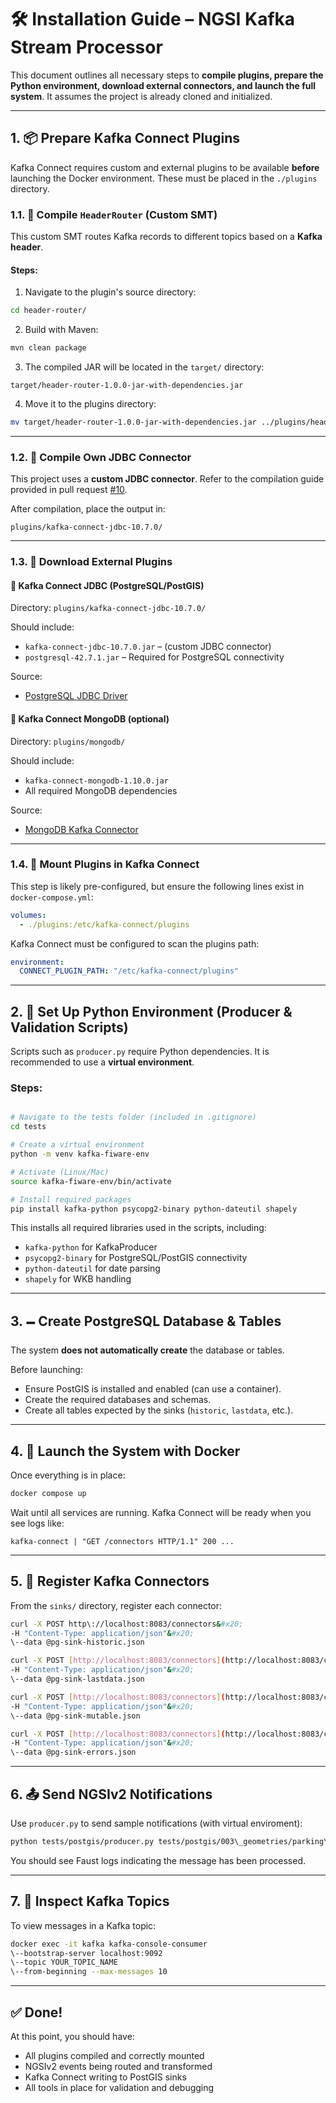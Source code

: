 # 🛠️ Installation Guide – NGSI Kafka Stream Processor

This document outlines all necessary steps to **compile plugins, prepare the Python environment, download external connectors, and launch the full system**. It assumes the project is already cloned and initialized.

---

## 1. 📦 Prepare Kafka Connect Plugins

Kafka Connect requires custom and external plugins to be available **before** launching the Docker environment. These must be placed in the `./plugins` directory.

### 1.1. 🔨 Compile `HeaderRouter` (Custom SMT)

This custom SMT routes Kafka records to different topics based on a **Kafka header**.

#### Steps:

1. Navigate to the plugin's source directory:

```bash
cd header-router/
```

2. Build with Maven:

```bash
mvn clean package
```

3. The compiled JAR will be located in the `target/` directory:

```
target/header-router-1.0.0-jar-with-dependencies.jar
```

4. Move it to the plugins directory:

```bash
mv target/header-router-1.0.0-jar-with-dependencies.jar ../plugins/header-router-1.0.0.jar
```

---

### 1.2. 🧪 Compile Own JDBC Connector

This project uses a **custom JDBC connector**. Refer to the compilation guide provided in pull request [#10](https://github.com/telefonicaid/kafnus/pull/10).

After compilation, place the output in:

```
plugins/kafka-connect-jdbc-10.7.0/
```

---

### 1.3. 🧩 Download External Plugins

#### 🔹 Kafka Connect JDBC (PostgreSQL/PostGIS)

Directory: `plugins/kafka-connect-jdbc-10.7.0/`

Should include:

* `kafka-connect-jdbc-10.7.0.jar` – (custom JDBC connector)
* `postgresql-42.7.1.jar` – Required for PostgreSQL connectivity

Source:

* [PostgreSQL JDBC Driver](https://jdbc.postgresql.org/)

#### 🔹 Kafka Connect MongoDB (optional)

Directory: `plugins/mongodb/`

Should include:

* `kafka-connect-mongodb-1.10.0.jar`
* All required MongoDB dependencies

Source:

* [MongoDB Kafka Connector](https://www.confluent.io/hub/mongodb/kafka-connect-mongodb)

---

### 1.4. 🔧 Mount Plugins in Kafka Connect

This step is likely pre-configured, but ensure the following lines exist in `docker-compose.yml`:

```yaml
volumes:
  - ./plugins:/etc/kafka-connect/plugins
```

Kafka Connect must be configured to scan the plugins path:

```yaml
environment:
  CONNECT_PLUGIN_PATH: "/etc/kafka-connect/plugins"
```

---

## 2. 🐍 Set Up Python Environment (Producer & Validation Scripts)

Scripts such as `producer.py` require Python dependencies. It is recommended to use a **virtual environment**.

### Steps:

```bash

# Navigate to the tests folder (included in .gitignore)
cd tests

# Create a virtual environment
python -m venv kafka-fiware-env

# Activate (Linux/Mac)
source kafka-fiware-env/bin/activate

# Install required packages
pip install kafka-python psycopg2-binary python-dateutil shapely
```

This installs all required libraries used in the scripts, including:
- `kafka-python` for KafkaProducer
- `psycopg2-binary` for PostgreSQL/PostGIS connectivity
- `python-dateutil` for date parsing
- `shapely` for WKB handling

---

## 3. 🗕️ Create PostgreSQL Database & Tables

The system **does not automatically create** the database or tables.

Before launching:

* Ensure PostGIS is installed and enabled (can use a container).
* Create the required databases and schemas.
* Create all tables expected by the sinks (`historic`, `lastdata`, etc.).

---

## 4. 🚀 Launch the System with Docker

Once everything is in place:

```bash
docker compose up
```

Wait until all services are running. Kafka Connect will be ready when you see logs like:

```
kafka-connect | "GET /connectors HTTP/1.1" 200 ...
```

---

## 5. 🔌 Register Kafka Connectors

From the `sinks/` directory, register each connector:

```bash
curl -X POST http\://localhost:8083/connectors&#x20;
-H "Content-Type: application/json"&#x20;
\--data @pg-sink-historic.json

curl -X POST [http://localhost:8083/connectors](http://localhost:8083/connectors)&#x20;
-H "Content-Type: application/json"&#x20;
\--data @pg-sink-lastdata.json

curl -X POST [http://localhost:8083/connectors](http://localhost:8083/connectors)&#x20;
-H "Content-Type: application/json"&#x20;
\--data @pg-sink-mutable.json

curl -X POST [http://localhost:8083/connectors](http://localhost:8083/connectors)&#x20;
-H "Content-Type: application/json"&#x20;
\--data @pg-sink-errors.json
```

---

## 6. 📤 Send NGSIv2 Notifications

Use `producer.py` to send sample notifications (with virtual enviroment):

```bash
python tests/postgis/producer.py tests/postgis/003\_geometries/parking\_zone\_notification.json
```

You should see Faust logs indicating the message has been processed.

---

## 7. 🔎 Inspect Kafka Topics

To view messages in a Kafka topic:

```bash
docker exec -it kafka kafka-console-consumer
\--bootstrap-server localhost:9092
\--topic YOUR_TOPIC_NAME
\--from-beginning --max-messages 10
```

---

## ✅ Done!

At this point, you should have:

* All plugins compiled and correctly mounted
* NGSIv2 events being routed and transformed
* Kafka Connect writing to PostGIS sinks
* All tools in place for validation and debugging
